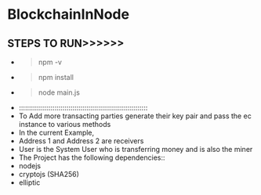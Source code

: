 # BlockchainInNode

 ## STEPS TO RUN>>>>>>
 * >npm -v   
 * >npm install
 * >node main.js
 * :::::::::::::::::::::::::::::::::::::::::::::::::::::::::::::::::
 * To Add more transacting parties generate their key pair and pass the ec instance to various methods
 * In the current Example,
 * Address 1 and Address 2 are receivers
 * User is the System User who is transferring money and is also the miner
 * The Project has the following dependencies::
 *  nodejs
 *  cryptojs     (SHA256)
 *  elliptic
